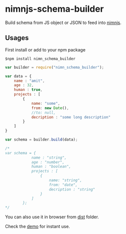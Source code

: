 # nimnjs-schema-builder
Build schema from JS object or JSON to feed into [nimnjs](https://github.com/nimndata/nimnjs-node).


## Usages

First install or add to your npm package
```
$npm install nimn_schema_builder
```

```js
var builder = require("nimn_schema_builder");

var data = {
    name : "amit",
    age : 32,
    human : true,
    projects : [
        {
            name: "some",
            from: new Date(),
            //to: null,
            decription : "some long description"
        }
    ]
}

var schema = builder.build(data);

/*
var schema = {
            name : "string",
            age : "number",
            human : "boolean",
            projects : [
                {
                    name: "string",
                    from: "date",
                    decription : "string"
                }
            ]
        };
*/
```

You can also use it in browser from [dist](dist/nimn-schema-builder.js) folder.

Check the [demo](https://nimndata.github.io/nimnjs-schema-builder/) for instant use.
